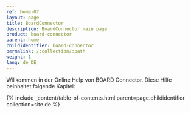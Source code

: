 ```yaml
---
ref: home-07
layout: page
title: BoardConnector
description: BoardConnector main page
product: board-connector
parent: home
childidentifier: board-connector
permalink: /:collection/:path
weight: 1
lang: de_DE
---
```


Willkommen in der Online Help von BOARD Connector. Diese Hilfe beinhaltet folgende Kapitel:

{% include _content/table-of-contents.html parent=page.childidentifier collection=site.de %}